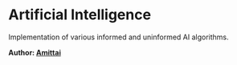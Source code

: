 # Artificial Intelligence

Implementation of various informed and uninformed AI algorithms.

**Author: [Amittai](https://github.com/siavava)**
